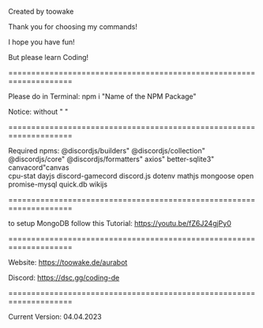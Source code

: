 Created by toowake

Thank you for choosing my commands!

I hope you have fun!

But please learn Coding!

====================================================================

Please do in Terminal:
npm i "Name of the NPM Package"

Notice: without " "

====================================================================

Required npms:
@discordjs/builders"
@discordjs/collection"
@discordjs/core"
@discordjs/formatters"
axios"
better-sqlite3"
canvacord"canvas   
cpu-stat
dayjs
discord-gamecord
discord.js
dotenv
mathjs
mongoose
open
promise-mysql
quick.db
wikijs

====================================================================

to setup MongoDB follow this Tutorial: https://youtu.be/fZ6J24gjPy0

====================================================================

Website: https://toowake.de/aurabot

Discord: https://dsc.gg/coding-de

====================================================================

Current Version: 04.04.2023
